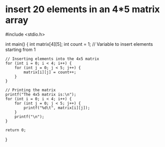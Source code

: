 # insert 20 elements in an 4*5 matrix array
#include <stdio.h>

int main() {
    int matrix[4][5];
    int count = 1; // Variable to insert elements starting from 1

    // Inserting elements into the 4x5 matrix
    for (int i = 0; i < 4; i++) {
        for (int j = 0; j < 5; j++) {
            matrix[i][j] = count++;
        }
    }

    // Printing the matrix
    printf("The 4x5 matrix is:\n");
    for (int i = 0; i < 4; i++) {
        for (int j = 0; j < 5; j++) {
            printf("%d\t", matrix[i][j]);
        }
        printf("\n");
    }

    return 0;
}
